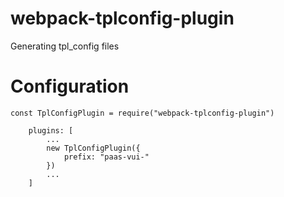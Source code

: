# webpack-tplconfig-plugin
Generating tpl_config files

# Configuration

```
const TplConfigPlugin = require("webpack-tplconfig-plugin")
```

```
    plugins: [
        ...
        new TplConfigPlugin({
            prefix: "paas-vui-"
        })
        ...
    ]
```